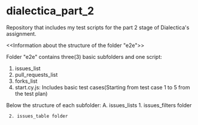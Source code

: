 # dialectica_part_2
Repository that includes my test scripts for the part 2 stage of Dialectica's assignment.

<<Information about the structure of the folder "e2e">>

Folder "e2e" contains three(3) basic subfolders and one script:
  1. issues_list
  2. pull_requests_list
  3. forks_list
  4. start.cy.js: Includes basic test cases(Starting from test case 1 to 5 from the test plan)
  
Below the structure of each subfolder:
  A. issues_lists
     1. issues_filters folder
     
     2. issues_table folder 



